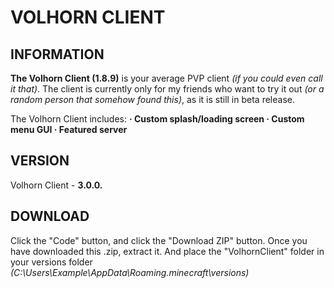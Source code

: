# VOLHORN CLIENT

## INFORMATION

**The Volhorn Client (1.8.9)** is your average PVP client *(if you could even call it that)*. 
The client is currently only for my friends who want to try it out *(or a random person that somehow found this)*, as it is still in beta release.


The Volhorn Client includes:
 **· Custom splash/loading screen
 · Custom menu GUI
 · Featured server**
 
## VERSION

Volhorn Client - **3.0.0.**

## DOWNLOAD

Click the "Code" button, and click the "Download ZIP" button.
Once you have downloaded this .zip, extract it.
And place the "VolhornClient" folder in your versions folder *(C:\Users\Example\AppData\Roaming\.minecraft\versions)*
